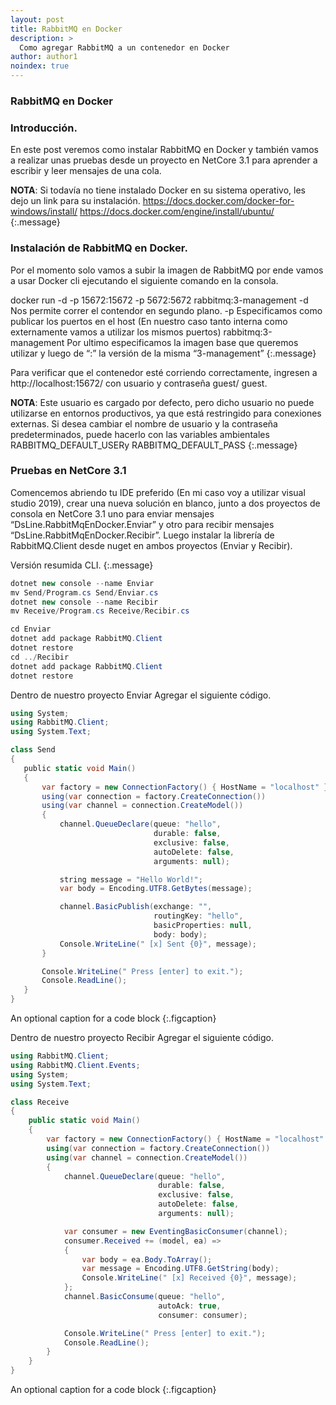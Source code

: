 ```yaml
---
layout: post
title: RabbitMQ en Docker
description: >
  Como agregar RabbitMQ a un contenedor en Docker 
author: author1
noindex: true
---
```


### RabbitMQ en Docker

### Introducción.

En este post veremos como instalar RabbitMQ en Docker y también vamos a realizar unas pruebas desde un proyecto en NetCore 3.1 para aprender a escribir y leer mensajes de una cola. 

**NOTA**:  Si todavía no tiene instalado Docker en su sistema operativo, les dejo un link para su instalación.
https://docs.docker.com/docker-for-windows/install/
https://docs.docker.com/engine/install/ubuntu/
{:.message}

### Instalación de RabbitMQ en Docker.

Por el momento solo vamos a subir la imagen de RabbitMQ por ende vamos a usar Docker cli ejecutando el siguiente comando en la consola.

 docker run -d -p 15672:15672 -p 5672:5672 rabbitmq:3-management
-d Nos permite correr el contendor en segundo plano.
-p Especificamos como publicar los puertos en el host (En nuestro caso tanto interna como externamente vamos a utilizar los mismos puertos)
rabbitmq:3-management  Por ultimo especificamos la imagen base que queremos utilizar y luego de “:” la versión de la misma “3-management”
{:.message}

Para verificar que el contenedor esté corriendo correctamente, ingresen a http://localhost:15672/ con usuario y contraseña guest/ guest. 

**NOTA**: Este usuario es cargado por defecto, pero dicho usuario no puede utilizarse en entornos productivos, ya que está restringido para conexiones externas.
Si desea cambiar el nombre de usuario y la contraseña predeterminados, puede hacerlo con las variables ambientales RABBITMQ_DEFAULT_USERy RABBITMQ_DEFAULT_PASS
{:.message}


### Pruebas en NetCore 3.1
Comencemos abriendo tu IDE preferido (En mi caso voy a utilizar visual studio 2019), crear una nueva solución en blanco, junto a dos proyectos de consola en NetCore 3.1 uno para enviar mensajes “DsLine.RabbitMqEnDocker.Enviar” y otro para recibir mensajes “DsLine.RabbitMqEnDocker.Recibir”.
Luego instalar la librería de RabbitMQ.Client  desde nuget en ambos proyectos (Enviar y Recibir).

Versión resumida CLI.
{:.message}

~~~C#
dotnet new console --name Enviar
mv Send/Program.cs Send/Enviar.cs
dotnet new console --name Recibir
mv Receive/Program.cs Receive/Recibir.cs

cd Enviar
dotnet add package RabbitMQ.Client
dotnet restore
cd ../Recibir
dotnet add package RabbitMQ.Client
dotnet restore
~~~

Dentro de nuestro proyecto Enviar
Agregar el siguiente código.

~~~csharp
using System;
using RabbitMQ.Client;
using System.Text;

class ​Send
{
   ​public static void Main()
   ​{
       ​var factory = new ConnectionFactory() { HostName = "localhost" };
       ​using(var connection = factory.CreateConnection())
       ​using(var channel = connection.CreateModel())
       ​{
           ​channel.QueueDeclare(queue: "hello",
                                ​durable: false,
                                ​exclusive: false,
                                ​autoDelete: false,
                                ​arguments: null);

           ​string message = "Hello World!";
           ​var body = Encoding.UTF8.GetBytes(message);

           ​channel.BasicPublish(exchange: "",
                                ​routingKey: "hello",
                                ​basicProperties: null,
                                ​body: body);
           ​Console.WriteLine(" [x] Sent {0}", message);
       ​}

       ​Console.WriteLine(" Press [enter] to exit.");
       ​Console.ReadLine();
   ​}
}
~~~
An optional caption for a code block
{:.figcaption}

Dentro de nuestro proyecto Recibir
Agregar el siguiente código.

~~~csharp
using RabbitMQ.Client;
using RabbitMQ.Client.Events;
using System;
using System.Text;

class Receive
{
    public static void Main()
    {
        var factory = new ConnectionFactory() { HostName = "localhost" };
        using(var connection = factory.CreateConnection())
        using(var channel = connection.CreateModel())
        {
            channel.QueueDeclare(queue: "hello",
                                 durable: false,
                                 exclusive: false,
                                 autoDelete: false,
                                 arguments: null);

            var consumer = new EventingBasicConsumer(channel);
            consumer.Received += (model, ea) =>
            {
                var body = ea.Body.ToArray();
                var message = Encoding.UTF8.GetString(body);
                Console.WriteLine(" [x] Received {0}", message);
            };
            channel.BasicConsume(queue: "hello",
                                 autoAck: true,
                                 consumer: consumer);

            Console.WriteLine(" Press [enter] to exit.");
            Console.ReadLine();
        }
    }
}
~~~
An optional caption for a code block
{:.figcaption}

